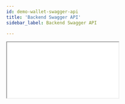```yaml
---
id: demo-wallet-swagger-api
title: 'Backend Swagger API'
sidebar_label: Backend Swagger API 

---
```



<iframe src="//demo-wallet.libra.org/api/apidocs"></iframe>
